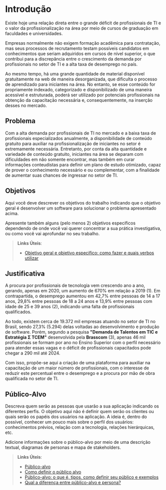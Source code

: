 # Introdução

Existe hoje uma relação direta entre o grande déficit de profissionais de TI e o valor da profissionalização na área por meio de cursos de graduação em faculdades e universidades.

Empresas normalmente não exigem formação acadêmica para contratação, mas seus processos de recrutamento testam possíveis candidatos em conhecimentos que seriam adquiridos em cursos de nível superior, o que contribui para a discrepância entre o crescimento da demanda por profissionais no setor de TI e a alta taxa de desemprego no país.

Ao mesmo tempo, há uma grande quantidade de material disponível gratuitamente na web de maneira desorganizada, que dificulta o processo de aprendizado para iniciantes na área. No entanto, se esse conteúdo for propriamente indexado, categorizado e disponibilizado de uma maneira acessível e estruturada, poderá ser utilizado por potenciais profissionais na obtenção da capacitação necessária e, consequentemente, na inserção desses no mercado.

## Problema

Com a alta demanda por profissionais de TI no mercado e a baixa taxa de profissionais especializados anualmente, a disponibilidade de conteúdo gratuito para auxiliar na profissionalização de iniciantes no setor é extremamente necessária. Entretanto, por conta da alta quantidade e variedade de conteúdo gratuito, iniciantes na área se deparam com dificuldades em não somente encontrar, mas também em curar informações conteudistas para definir um plano de estudo otimizado, capaz de prover o conhecimento necessário e ou complementar, com a finalidade de aumentar suas chances de ingressar no setor de TI. 

## Objetivos

Aqui você deve descrever os objetivos do trabalho indicando que o objetivo geral é desenvolver um software para solucionar o problema apresentado acima. 

Apresente também alguns (pelo menos 2) objetivos específicos dependendo de onde você vai querer concentrar a sua prática investigativa, ou como você vai aprofundar no seu trabalho.
 
> **Links Úteis**:
> - [Objetivo geral e objetivo específico: como fazer e quais verbos utilizar](https://blog.mettzer.com/diferenca-entre-objetivo-geral-e-objetivo-especifico/)

## Justificativa

A procura por profissionais de tecnologia vem crescendo ano a ano, gerando, apenas em 2020, um aumento de 670% em relação a 2019 (1). Em contrapartida, o desemprego aumentou em 42,7% entre pessoas de 14 a 17 anos, 29,8% entre pessoas de 18 a 24 anos e 13,9% entre pessoas com idade de 25 e 39 anos (2), indicando uma falta de profissionais qualificados. 

Ao todo, existem cerca de 19.372 mil empresas atuando no setor de TI no Brasil, sendo 27,3% (5.294) delas voltadas ao desenvolvimento e produção de software. Porém, segundo a pesquisa **"Demanda de Talentos em TIC e Estratégia Σ TCEM"** desenvolvida pela **Brasscom** (3), apenas 46 mil profissionais se formam por ano no Ensino Superior com o perfil necessário para atender essas vagas e o déficit de profissionais capacitados pode chegar a 290 mil até 2024.  

Com isso, propõe-se aqui a criação de uma plataforma para auxiliar na capacitação de um maior número de profissionais, com o interesse de reduzir este percentual entre o desemprego e a procura por mão de obra qualificada no setor de TI. 

## Público-Alvo

Descreva quem serão as pessoas que usarão a sua aplicação indicando os diferentes perfis. O objetivo aqui não é definir quem serão os clientes ou quais serão os papéis dos usuários na aplicação. A ideia é, dentro do possível, conhecer um pouco mais sobre o perfil dos usuários: conhecimentos prévios, relação com a tecnologia, relações
hierárquicas, etc.

Adicione informações sobre o público-alvo por meio de uma descrição textual, diagramas de personas e mapa de stakeholders.

> **Links Úteis**:
> - [Público-alvo](https://blog.hotmart.com/pt-br/publico-alvo/)
> - [Como definir o público alvo](https://exame.com/pme/5-dicas-essenciais-para-definir-o-publico-alvo-do-seu-negocio/)
> - [Público-alvo: o que é, tipos, como definir seu público e exemplos](https://klickpages.com.br/blog/publico-alvo-o-que-e/)
> - [Qual a diferença entre público-alvo e persona?](https://rockcontent.com/blog/diferenca-publico-alvo-e-persona/)
